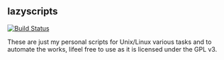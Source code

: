 ## lazyscripts

[![Build Status](https://img.shields.io/github/workflow/status/theradcolor/lazyscripts/ShellCheck%20scripts?style=for-the-badge)](https://github.com/theradcolor/lazyscripts/actions?query=workflow)

These are just my personal scripts for Unix/Linux various tasks and to automate the works, lifeel free to use as it is licensed under the GPL v3.
